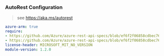 ### AutoRest Configuration

> see https://aka.ms/autorest

``` yaml
azure-arm: true
require:
- https://github.com/Azure/azure-rest-api-specs/blob/ef6f2f06858cdbec7684968e1a54c7610da97dbb/specification/batch/resource-manager/readme.md
- https://github.com/Azure/azure-rest-api-specs/blob/ef6f2f06858cdbec7684968e1a54c7610da97dbb/specification/batch/resource-manager/readme.go.md
license-header: MICROSOFT_MIT_NO_VERSION
module-version: 1.2.0
```